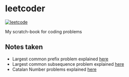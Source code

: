 # leetcoder
[![leetcode](https://img.shields.io/badge/-akhil__sudh-F89F1B?style=for-the-badge&logo=leetcode&logoColor=white)](https://leetcode.com/akhil_sudh/)

My scratch-book for coding problems

## Notes taken
* Largest common prefix problem explained [here](longest_common_prefix_problem/README.md)
* Largest common subsequence problem explained [here](longest_common_subsequence/README.md)
* Catalan Number problems explained [here](catalan_number/README.md)